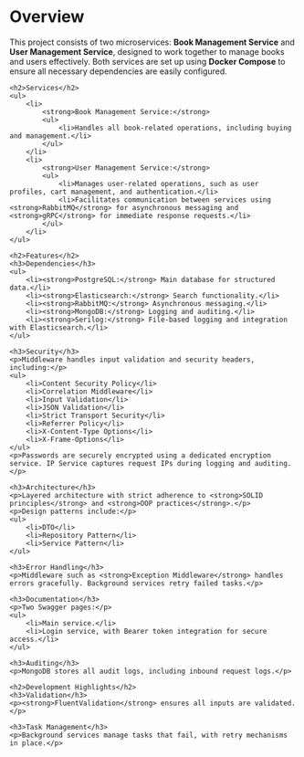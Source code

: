 <!DOCTYPE html>
<html>
<head>
    <title>Project Overview</title>
</head>
<body>
    <h1>Overview</h1>
    <p>
        This project consists of two microservices: <strong>Book Management Service</strong> and <strong>User Management Service</strong>, designed to work together to manage books and users effectively. Both services are set up using <strong>Docker Compose</strong> to ensure all necessary dependencies are easily configured.
    </p>

    <h2>Services</h2>
    <ul>
        <li>
            <strong>Book Management Service:</strong>
            <ul>
                <li>Handles all book-related operations, including buying and management.</li>
            </ul>
        </li>
        <li>
            <strong>User Management Service:</strong>
            <ul>
                <li>Manages user-related operations, such as user profiles, cart management, and authentication.</li>
                <li>Facilitates communication between services using <strong>RabbitMQ</strong> for asynchronous messaging and <strong>gRPC</strong> for immediate response requests.</li>
            </ul>
        </li>
    </ul>

    <h2>Features</h2>
    <h3>Dependencies</h3>
    <ul>
        <li><strong>PostgreSQL:</strong> Main database for structured data.</li>
        <li><strong>Elasticsearch:</strong> Search functionality.</li>
        <li><strong>RabbitMQ:</strong> Asynchronous messaging.</li>
        <li><strong>MongoDB:</strong> Logging and auditing.</li>
        <li><strong>Serilog:</strong> File-based logging and integration with Elasticsearch.</li>
    </ul>

    <h3>Security</h3>
    <p>Middleware handles input validation and security headers, including:</p>
    <ul>
        <li>Content Security Policy</li>
        <li>Correlation Middleware</li>
        <li>Input Validation</li>
        <li>JSON Validation</li>
        <li>Strict Transport Security</li>
        <li>Referrer Policy</li>
        <li>X-Content-Type Options</li>
        <li>X-Frame-Options</li>
    </ul>
    <p>Passwords are securely encrypted using a dedicated encryption service. IP Service captures request IPs during logging and auditing.</p>

    <h3>Architecture</h3>
    <p>Layered architecture with strict adherence to <strong>SOLID principles</strong> and <strong>OOP practices</strong>.</p>
    <p>Design patterns include:</p>
    <ul>
        <li>DTO</li>
        <li>Repository Pattern</li>
        <li>Service Pattern</li>
    </ul>

    <h3>Error Handling</h3>
    <p>Middleware such as <strong>Exception Middleware</strong> handles errors gracefully. Background services retry failed tasks.</p>

    <h3>Documentation</h3>
    <p>Two Swagger pages:</p>
    <ul>
        <li>Main service.</li>
        <li>Login service, with Bearer token integration for secure access.</li>
    </ul>

    <h3>Auditing</h3>
    <p>MongoDB stores all audit logs, including inbound request logs.</p>

    <h2>Development Highlights</h2>
    <h3>Validation</h3>
    <p><strong>FluentValidation</strong> ensures all inputs are validated.</p>

    <h3>Task Management</h3>
    <p>Background services manage tasks that fail, with retry mechanisms in place.</p>
</body>
</html>
